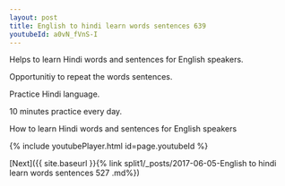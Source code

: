 ```yaml
---
layout: post
title: English to hindi learn words sentences 639 
youtubeId: a0vN_fVnS-I
---
```

 
 
Helps to learn Hindi words and sentences for English speakers.

Opportunitiy to repeat the words sentences. 

Practice Hindi language. 
 
10 minutes practice every day. 
 
How to learn Hindi words and sentences for English speakers 
 
{% include youtubePlayer.html id=page.youtubeId %}
 
 
[Next]({{ site.baseurl }}{% link  split1/_posts/2017-06-05-English to hindi learn words sentences 527 .md%})
 
